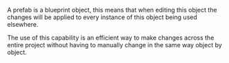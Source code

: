 A prefab is a blueprint object, this means that when editing this object the changes will be applied to every instance of this object being used elsewhere.

The use of this capability is an efficient way to make changes across the entire project without having to manually change in the same way object by object.